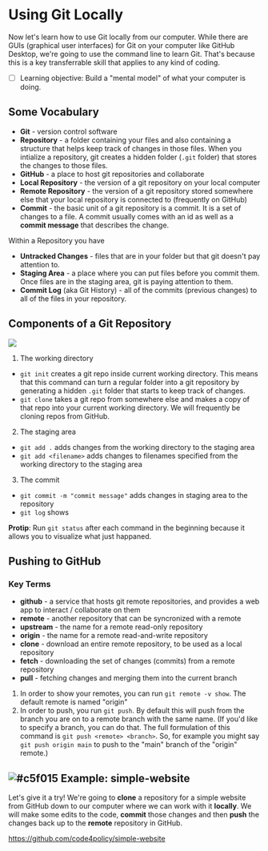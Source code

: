 # Using Git Locally

Now let's learn how to use Git locally from our computer. While there are GUIs (graphical user interfaces) for Git on your computer like GitHub Desktop, we're going to use the command line to learn Git. That's because this is a key transferrable skill that applies to any kind of coding.

- [ ] Learning objective: Build a "mental model" of what your computer is doing.

## Some Vocabulary

* **Git** - version control software
* **Repository** - a folder containing your files and also containing a structure that helps keep track of changes in those files. When you intialize a repository, git creates a hidden folder (`.git` folder) that stores the changes to those files.
* **GitHub** - a place to host git repositories and collaborate
* **Local Repository** - the version of a git repository on your local computer
* **Remote Repository** - the version of a git repository stored somewhere else that your local repository is connected to (frequently on GitHub)
* **Commit** - the basic unit of a git repository is a commit. It is a set of changes to a file. A commit usually comes with an id as well as a **commit message** that describes the change.

Within a Repository you have

* **Untracked Changes** - files that are in your folder but that git doesn't pay attention to.
* **Staging Area** - a place where you can put files before you commit them. Once files are in the staging area, git is paying attention to them.
* **Commit Log** (aka Git History) - all of the commits (previous changes) to all of the files in your repository.

## Components of a Git Repository

![](https://www.evernote.com/shard/s150/sh/3a1357b6-6250-432c-b5be-6bc0a895b97f/0a90b7cfc659e426/res/930e27c8-7194-484b-84f5-d411e15c2bc5/skitch.jpg?resizeSmall&width=832)

1. The working directory
  - `git init` creates a git repo inside current working directory. This means that this command can turn a regular folder into a git repository by generating a hidden `.git` folder that starts to keep track of changes.
  - `git clone` takes a git repo from somewhere else and makes a copy of that repo into your current working directory. We will frequently be cloning repos from GitHub.

2. The staging area
  - `git add .` adds changes from the working directory to the staging area
  - `git add <filename>` adds changes to filenames specified from the working directory to the staging area

3. The commit
  - `git commit -m "commit message"` adds changes in staging area to the repository
  - `git log` shows

**Protip**: Run `git status` after each command in the beginning because it allows you to visualize what just happaned.

## Pushing to GitHub

### Key Terms
* **github** - a service that hosts git remote repositories, and provides a web app to interact / collaborate on them
* **remote** - another repository that can be syncronized with a remote
* **upstream** - the name for a remote read-only repository
* **origin** - the name for a remote read-and-write repository
* **clone**  - download an entire remote repository, to be used as a local repository
* **fetch**  - downloading the set of changes (commits) from a remote repository
* **pull**   - fetching changes and merging them into the current branch

1. In order to show your remotes, you can run `git remote -v show`. The default remote is named "origin"
2. In order to push, you run `git push`. By default this will push from the branch you are on to a remote branch with the same name. (If you'd like to specify a branch, you can do that. The full formulation of this command is `git push <remote> <branch>`. So, for example you might say `git push origin main` to push to the "main" branch of the "origin" remote.)

## ![#c5f015](https://placehold.it/15/c5f015/000000?text=+) Example: simple-website

Let's give it a try! We're going to **clone** a repository for a simple website from GitHub down to our computer where we can work with it **locally**. We will make some edits to the code, **commit** those changes and then **push** the changes back up to the **remote** repository in GitHub.

https://github.com/code4policy/simple-website
